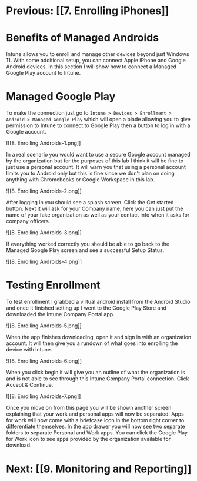 # Previous: [[7. Enrolling iPhones]]

# Benefits of Managed Androids

Intune allows you to enroll and manage other devices beyond just Windows 11. With some additional setup, you can connect Apple iPhone and Google Android devices. In this section I will show how to connect a Managed Google Play account to Intune. 

# Managed Google Play

To make the connection just go to `Intune > Devices > Enrollment >  Android > Managed Google Play` which will open a blade allowing you to give permission to Intune to connect to Google Play then a button to log in with a Google account.

![[8. Enrolling Androids-1.png]]

In a real scenario you would want to use a secure Google account managed by the organization but for the purposes of this lab I think it will be fine to just use a personal account. It will warn you that using a personal account limits you to Android only but this is fine since we don't plan on doing anything with Chromebooks or Google Workspace in this lab.

![[8. Enrolling Androids-2.png]]

After logging in you should see a splash screen. Click the Get started button. Next it will ask for your Company name, here you can just put the name of your fake organization as well as your contact info when it asks for company officers.

![[8. Enrolling Androids-3.png]]

If everything worked correctly you should be able to go back to the Managed Google Play screen and see a successful Setup Status.

![[8. Enrolling Androids-4.png]]

# Testing Enrollment

To test enrollment I grabbed a virtual android install from the Android Studio and once it finished setting up I went to the Google Play Store and downloaded the Intune Company Portal app. 

![[8. Enrolling Androids-5.png]]

When the app finishes downloading, open it and sign in with an organization account. It will then give you a rundown of what goes into enrolling the device with Intune.

![[8. Enrolling Androids-6.png]]

When you click begin it will give you an outline of what the organization is and is not able to see through this Intune Company Portal connection. Click Accept & Continue.

![[8. Enrolling Androids-7.png]]

Once you move on from this page you will be shown another screen explaining that your work and personal apps will now be separated. Apps for work will now come with a briefcase icon in the bottom right corner to differentiate themselves. In the app drawer you will now see two separate folders to separate Personal and Work apps. You can click the Google Play for Work icon to see apps provided by the organization available for download.

# Next: [[9. Monitoring and Reporting]]
